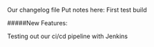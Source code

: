 Our changelog file
Put notes here: 
First test build

#####New Features:

Testing out our ci/cd pipeline with Jenkins
